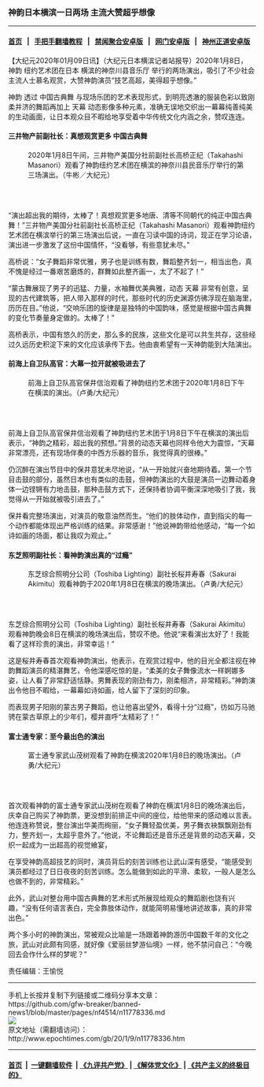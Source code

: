 ### 神韵日本横滨一日两场 主流大赞超乎想像
------------------------

#### [首页](https://github.com/gfw-breaker/banned-news1/blob/master/README.md) &nbsp;&nbsp;|&nbsp;&nbsp; [手把手翻墙教程](https://github.com/gfw-breaker/guides/wiki) &nbsp;&nbsp;|&nbsp;&nbsp; [禁闻聚合安卓版](https://github.com/gfw-breaker/bn-android) &nbsp;&nbsp;|&nbsp;&nbsp; [网门安卓版](https://github.com/oGate2/oGate) &nbsp;&nbsp;|&nbsp;&nbsp; [神州正道安卓版](https://github.com/SzzdOgate/update) 



<div><p>
 【大纪元2020年01月09日讯】（大纪元日本横滨记者站报导）2020年1月8日，
 <ok href="http://www.epochtimes.com/gb/tag/%E7%A5%9E%E9%9F%B5.html">
  神韵
 </ok>
 纽约艺术团在日本
 <ok href="http://www.epochtimes.com/gb/tag/%E6%A8%AA%E6%BB%A8%E7%9A%84%E7%A5%9E%E5%A5%88%E5%B7%9D%E5%8E%BF%E9%9F%B3%E4%B9%90%E5%8E%85.html">
  横滨的神奈川县音乐厅
 </ok>
 举行的两场演出，吸引了不少社会主流人士慕名观赏，大赞神韵演员“技艺高超，美得超乎想像。”
</p>
<p>
 <ok href="http://www.epochtimes.com/gb/tag/%E7%A5%9E%E9%9F%B5.html">
  神韵
 </ok>
 透过
 <ok href="http://www.epochtimes.com/gb/tag/%E4%B8%AD%E5%9B%BD%E5%8F%A4%E5%85%B8%E8%88%9E.html">
  中国古典舞
 </ok>
 与现场乐团的艺术表现形式，到明亮透澈的服装色彩以致刚柔并济的舞蹈再加上
 <ok href="http://www.epochtimes.com/gb/tag/%E5%A4%A9%E5%B9%95.html">
  天幕
 </ok>
 动态影像多种元素，准确无误地交织出一幕幕纯善纯美的生动画面，让日本观众目不暇给地享受着中华传统文化内涵之余，赞叹连连。
</p>
<h4>
 三井物产前副社长：真想观赏更多
 <ok href="http://www.epochtimes.com/gb/tag/%E4%B8%AD%E5%9B%BD%E5%8F%A4%E5%85%B8%E8%88%9E.html">
  中国古典舞
 </ok>
</h4>
<figure class="wp-caption aligncenter" id="attachment_11778342" style="width: 450px">
 <ok href="http://i.epochtimes.com/assets/uploads/2020/01/2001080403061886.jpg">
  <img alt="" class="wp-image-11778342 size-medium" src="http://i.epochtimes.com/assets/uploads/2020/01/2001080403061886-450x300.jpg"/>
 </ok>
 <br/><figcaption class="wp-caption-text">
  2020年1月8日午间，三井物产美国分社前副社长高桥正纪（Takahashi Masanori）观看了神韵纽约艺术团在横滨的神奈川县民音乐厅举行的第三场演出。（牛彬／大纪元）
 </figcaption><br/>
</figure><br/>
<p>
 “演出超出我的期待，太棒了！真想观赏更多地唐、清等不同朝代的纯正中国古典舞！”三井物产美国分社前副社长高桥正纪（Takahashi Masanori）观看神韵纽约艺术团在横滨举行的第三场演出后说，一直在习读中国的诗词，现正在学习论语，演出进一步激发了这份中国情怀，“没看够，有些意犹未尽。”
</p>
<p>
 高桥说：“女子舞蹈非常优雅，男子也是训练有数，舞蹈整齐划一，相当出色，真不愧是经过一番艰苦磨炼的，群舞如此整齐画一，太了不起了！”
</p>
<p>
 “蒙古舞展现了男子的迅猛、力量，水袖舞优美典雅，动态
 <ok href="http://www.epochtimes.com/gb/tag/%E5%A4%A9%E5%B9%95.html">
  天幕
 </ok>
 非常有创意，呈现的古代建筑等，把人带入那样的时代，那些时代的历史渊源仿彿浮现在脑海里，历历在目。”他说，“交响乐团的旋律是是独特的中国韵味，感觉是根据中国古典舞的变化节奏量身定做的。太棒了！”
</p>
<p>
 高桥表示，中国有悠久的历史，那么多的民族，这些文化是可以共生共存，这些经过久远历史积淀下来的文化应该承传下去。他由衷希望有一天神韵能到大陆演出。
</p>
<h4>
 前海上自卫队高官：大幕一拉开就被吸进去了
</h4>
<figure class="wp-caption aligncenter" id="attachment_11778362" style="width: 450px">
 <ok href="http://i.epochtimes.com/assets/uploads/2020/01/2001080403571886.jpg">
  <img alt="" class="wp-image-11778362 size-medium" src="http://i.epochtimes.com/assets/uploads/2020/01/2001080403571886-450x301.jpg"/>
 </ok>
 <br/><figcaption class="wp-caption-text">
  前海上自卫队高官保井信治观看了神韵纽约艺术团于2020年1月8日下午在横滨的演出。（卢勇/大纪元）
 </figcaption><br/>
</figure><br/>
<p>
 前海上自卫队高官保井信治观看了神韵纽约艺术团于1月8日下午在横滨的演出后表示，“神韵之精彩，超出我的预想。”背景的动态天幕也同样令他大为震惊，“天幕非常漂亮，还有现场伴奏的中西方乐器的音乐，我觉得真的很棒。”
</p>
<p>
 仍沉醉在演出节目中的保井意犹未尽地说，“从一开始就兴奋地期待着。第一个节目击鼓的部分，虽然日本也有类似的击鼓，但神韵演出的大鼓是演员一边舞动着身体一边铿锵有力地击鼓，那种击鼓方式下，还保持者协调平衡深深地吸引了我，我觉得从一开始就被吸引进去了。”
</p>
<p>
 保井看完整场演出，对演员的敬意油然而生。“他们的肢体动作，直到指尖的每一个动作都能体现出严格训练的结果。非常感谢！”他说神韵带给他感动，“每一个如诗如画的场面，都让我叹为观止。”
</p>
<h4>
 东芝照明副社长：看神韵演出真的“过瘾”
</h4>
<figure class="wp-caption aligncenter" id="attachment_11778363" style="width: 450px">
 <ok href="http://i.epochtimes.com/assets/uploads/2020/01/2001080953232639.jpg">
  <img alt="" class="wp-image-11778363 size-medium" src="http://i.epochtimes.com/assets/uploads/2020/01/2001080953232639-450x301.jpg"/>
 </ok>
 <br/><figcaption class="wp-caption-text">
  东芝综合照明分公司（Toshiba Lighting）副社长桜井寿春（Sakurai Akimitu）观看神韵于2020年1月8日在横滨的晚场演出。（卢勇/大纪元）
 </figcaption><br/>
</figure><br/>
<p>
 东芝综合照明分公司（Toshiba Lighting）副社长桜井寿春（Sakurai Akimitu）观看神韵晚会8日在横滨的晚场演出后，赞叹不绝。他说“来看演出太好了！我能看了这样珍贵的演出，非常幸运！”
</p>
<p>
 这是桜井寿春首次观看神韵演出，他表示，在观赏过程中，他的目光全都注视在神韵舞蹈演员的精湛舞艺，令他深感吃惊的是，“柔美的女子舞像流水一样婀娜多姿，让人看了非常舒适恬静。男舞表现的刚劲有力，刚柔相济，非常精彩。”神韵演出令他目不暇给，一幕幕如诗如画，给人留下了深刻的印象。
</p>
<p>
 而表现男子阳刚的蒙古男子舞蹈，也让他喜出望外，看得十分“过瘾”，彷如万马驰骋在蒙古草原上的少年们，樱井直呼“太精彩了！”
</p>
<h4>
 富士通专家：至今最出色的演出
</h4>
<figure class="wp-caption aligncenter" id="attachment_11778366" style="width: 450px">
 <ok href="http://i.epochtimes.com/assets/uploads/2020/01/2001080953432639.jpg">
  <img alt="" class="wp-image-11778366 size-medium" src="http://i.epochtimes.com/assets/uploads/2020/01/2001080953432639-450x300.jpg"/>
 </ok>
 <br/><figcaption class="wp-caption-text">
  富士通专家武山茂树观看了神韵在横滨2020年1月8日的晚场演出。（卢勇/大纪元）
 </figcaption><br/>
</figure><br/>
<p>
 首次观看神韵的富士通专家武山茂树在观看了神韵在横滨1月8日的晚场演出后，庆幸自己购买了神韵票，更没想到前排正中间的座位，给他带来的感动难以言表。他连连称赞说，整台演出华美而绚丽，“女子舞轻盈优美，男子舞衣袂飘飘刚劲有力，整齐划一，太超乎意外了。”他说，不论舞蹈还是音乐还是背景的动态天幕，交织一起成为一出超高的视觉飨宴，
</p>
<p>
 在享受神韵高超技艺的同时，演员背后的刻苦训练也让武山深有感受，“能感受到演员都经过了日日夜夜的刻苦训练。怎么能做到如此的平滑、柔软，一般人是怎么也做不到的，非常精彩。”
</p>
<p>
 此外，武山对整台用中国古典舞的艺术形式所展现给观众的舞蹈剧也饶有兴趣，“没有任何语言表白，完全靠肢体动作，就能简明易懂地讲述故事，真的非常出色。”
</p>
<p>
 两个多小时的神韵演出，常被观众比喻是一场跟着神韵游历中国数千年的文化之旅，武山对此颇有同感，就好像《爱丽丝梦游仙境》一样，他不禁问自己：“今晚回去会作什么样的梦呢？”
</p>
<p>
 责任编辑：王愉悦
</p>
</div>
<hr/>
手机上长按并复制下列链接或二维码分享本文章：<br/>
https://github.com/gfw-breaker/banned-news1/blob/master/pages/nf4514/n11778336.md <br/>
<a href='https://github.com/gfw-breaker/banned-news1/blob/master/pages/nf4514/n11778336.md'><img src='https://github.com/gfw-breaker/banned-news1/blob/master/pages/nf4514/n11778336.md.png'/></a> <br/>
原文地址（需翻墙访问）：http://www.epochtimes.com/gb/20/1/9/n11778336.htm


------------------------
#### [首页](https://github.com/gfw-breaker/banned-news1/blob/master/README.md) &nbsp;|&nbsp; [一键翻墙软件](https://github.com/gfw-breaker/nogfw/blob/master/README.md) &nbsp;| [《九评共产党》](https://github.com/gfw-breaker/9ping.md/blob/master/README.md#九评之一评共产党是什么) | [《解体党文化》](https://github.com/gfw-breaker/jtdwh.md/blob/master/README.md) | [《共产主义的终极目的》](https://github.com/gfw-breaker/gczydzjmd.md/blob/master/README.md)


<img src='http://gfw-breaker.win/banned-news/pages/nf4514/n11778336.md' width='0px' height='0px'/>